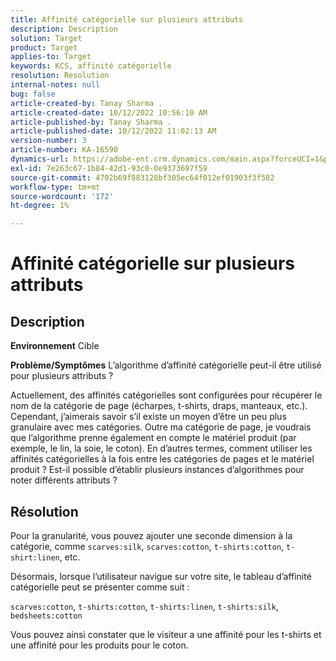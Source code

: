 ```yaml
---
title: Affinité catégorielle sur plusieurs attributs
description: Description
solution: Target
product: Target
applies-to: Target
keywords: KCS, affinité catégorielle
resolution: Resolution
internal-notes: null
bug: false
article-created-by: Tanay Sharma .
article-created-date: 10/12/2022 10:56:10 AM
article-published-by: Tanay Sharma .
article-published-date: 10/12/2022 11:02:13 AM
version-number: 3
article-number: KA-16590
dynamics-url: https://adobe-ent.crm.dynamics.com/main.aspx?forceUCI=1&pagetype=entityrecord&etn=knowledgearticle&id=3df49f79-1c4a-ed11-bba2-0022480868ff
exl-id: 7e263c67-1b84-42d1-93c0-0e9373697f59
source-git-commit: 4702b69f883128bf305ec64f012ef01903f3f582
workflow-type: tm+mt
source-wordcount: '172'
ht-degree: 1%

---
```


# Affinité catégorielle sur plusieurs attributs

## Description

<b>Environnement</b>
Cible


<b>Problème/Symptômes</b>
L’algorithme d’affinité catégorielle peut-il être utilisé pour plusieurs attributs ?

Actuellement, des affinités catégorielles sont configurées pour récupérer le nom de la catégorie de page (écharpes, t-shirts, draps, manteaux, etc.). Cependant, j’aimerais savoir s’il existe un moyen d’être un peu plus granulaire avec mes catégories. Outre ma catégorie de page, je voudrais que l’algorithme prenne également en compte le matériel produit (par exemple, le lin, la soie, le coton). En d’autres termes, comment utiliser les affinités catégorielles à la fois entre les catégories de pages et le matériel produit ? Est-il possible d’établir plusieurs instances d’algorithmes pour noter différents attributs ?


## Résolution


Pour la granularité, vous pouvez ajouter une seconde dimension à la catégorie, comme `scarves:silk`, `scarves:cotton`, `t-shirts:cotton`, `t-shirt:linen`, etc.

Désormais, lorsque l’utilisateur navigue sur votre site, le tableau d’affinité catégorielle peut se présenter comme suit :

`scarves:cotton`, `t-shirts:cotton`, `t-shirts:linen`, `t-shirts:silk`, `bedsheets:cotton`

Vous pouvez ainsi constater que le visiteur a une affinité pour les t-shirts et une affinité pour les produits pour le coton.
